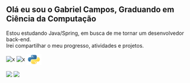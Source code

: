 ## Olá eu sou o Gabriel Campos, Graduando em Ciência da Computação
Estou estudando Java/Spring, em busca de me tornar um desenvolvedor back-end.<br>
Irei compartilhar o meu progresso, atividades e projetos.

<div style="display: inline_block">
<img align="center" alt="x" height="30" width="40" src="https://cdn.jsdelivr.net/gh/devicons/devicon@latest/icons/java/java-original.svg">
<img align="center" alt="x" height="30" width="40" <img src="https://cdn.jsdelivr.net/gh/devicons/devicon@latest/icons/spring/spring-original.svg" />
<img align="center" alt="x" height="30" width="40" src="https://raw.githubusercontent.com/devicons/devicon/master/icons/python/python-original.svg">
</div>
<br>
<div> 
  <a href="https://www.linkedin.com/in/gabriel-campos-oliveira/" target="_blank"><img src="https://img.shields.io/badge/-LinkedIn-%230077B5?style=for-the-badge&logo=linkedin&logoColor=white" target="_blank"></a> 
  <a href="https://instagram.com/g.campos0" target="_blank"><img src="https://img.shields.io/badge/-Instagram-%23E4405F?style=for-the-badge&logo=instagram&logoColor=white" target="_blank"></a>
</div>
